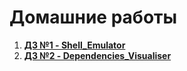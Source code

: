 # Домашние работы
1. [**ДЗ №1 - Shell_Emulator**](https://github.com/Arsenoks4132/Shell_Emulator_Danov)
2. [**ДЗ №2 - Dependencies_Visualiser**](https://github.com/Arsenoks4132/depend_visualiser)
